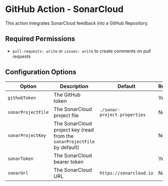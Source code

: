 # GitHub Action - SonarCloud

This action integrates SonarCloud feedback into a GitHub Repository.

## Required Permissions

- `pull-requests: write` or `issues: write` to create comments on pull requests

## Configuration Options

| Option             | Description                                                              | Default                      | Required |
| ------------------ | ------------------------------------------------------------------------ | ---------------------------- | -------- |
| `githubToken`      | The GitHub token                                                         |                              | Yes      |
| `sonarProjectFile` | The SonarCloud project file                                              | `./sonar-project.properties` | No       |
| `sonarProjectKey`  | The SonarCloud project key (read from the `sonarProjectFile` by default) |                              | No       |
| `sonarToken`       | The SonarCloud bearer token                                              |                              | Yes      |
| `sonarUrl`         | The SonarCloud URL                                                       | `https://sonarcloud.io`      | No       |
